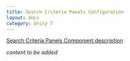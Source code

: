 ```yaml
---
title: Search Criteria Panels Configuration
layout: docs
category: Unity 7
---
```

[Search Criteria Panels Component description](../components/search-criteria-panel)

*content to be added*




